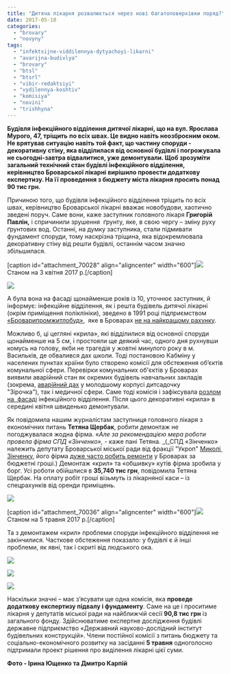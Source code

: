```yaml
---
title: "Дитяча лікарня розвалюється через нові багатоповерхівки поряд?"
date: 2017-05-10
categories: 
  - "brovary"
  - "novyny"
tags: 
  - "infektsijne-viddilennya-dytyachoyi-likarni"
  - "avarijna-budivlya"
  - "brovary"
  - "btsl"
  - "btsrl"
  - "vibir-redaktsiyi"
  - "vydilennya-koshtiv"
  - "komisiya"
  - "novini"
  - "trishhyna"
---
```


**Будівля інфекційного відділення дитячої лікарні, що на вул. Ярослава Мурого, 47, тріщить** **по всіх швах. Це видно навіть неозброєним оком. Не врятував ситуацію навіть той факт, що частину споруди - декоративну стіну, яка відділилася від основної будівлі і погрожувала не сьогодні-завтра відвалитися, уже демонтували. Щоб зрозуміти загальний технічний стан будівлі інфекційного відділення, керівництво Броварської лікарні вирішило провести додаткову експертизу. На її проведення з бюджету міста лікарня просить понад 90 тис грн.**

Причиною того, що будівля інфекційного відділення тріщить по всіх швах, керівництво Броварської лікарні вважає новобудови, хаотично зведені поруч. Саме вони, каже заступник головного лікаря **Григорій Павлін,** і спричинили зрушення  ґрунту, яке, в свою чергу – зміну руху ґрунтових вод. Останні, на думку заступника, стали підмивати фундамент споруди, тому наскрізна тріщина, яка відокремлювала декоративну стіну від решти будівлі, останнім часом значно збільшилася.

\[caption id="attachment\_70028" align="aligncenter" width="600"\][![](https://mpz.brovary.org/wp-content/uploads/2017/05/2.jpg)](https://mpz.brovary.org/wp-content/uploads/2017/05/2.jpg) Станом на 3 квітня 2017 р.\[/caption\]

[![](https://mpz.brovary.org/wp-content/uploads/2017/05/3.jpg)](https://mpz.brovary.org/wp-content/uploads/2017/05/3.jpg)

А була вона на фасаді щонайменше років із 10, уточнює заступник, й інформує: інфекційне відділення, як і решта будівель дитячої лікарні (окрім приміщення поліклініки), зведено в 1991 році підприємством [«Броварипромжитлобуд»](http://domik.ua/novosti/appleNewsPage-235361.html),  яке в Броварах [не на найкращому рахунку](http://h.ua/story/349646/).

Можливо б, ці цегляні «крила», які відділилися від основної споруди щонайменше на 5 см, і простояли ще деякий час, одного дня рухнувши комусь на голову, якби не трагедія у жовтні минулого року в м. Васильків, де обвалився дах школи. Тоді постановою Кабміну у населених пунктах країни було створено комісії для обстеження об’єктів комунальної сфери. Перевірки комунальних об'єктів у Броварах виявили аварійний стан як окремих будівель навчальних закладів (зокрема, [аварійний дах](https://mpz.brovary.org/molodshyj-korpus-brovarskogo-sadochku-zirochka-pid-zagrozoyu-zakryttya/) у молодшому корпусі дитсадочку "Зірочка"), так і медичної сфери. Саме тоді комісія і зафіксувала [розлом на  фасаді](https://mpz.brovary.org/infektsijne-viddilennya-dytyachoyi-likarni-vkrylosya-trishhynamy-foto/) інфекційного відділення. Після цього декоративні «крила» в середині квітня швиденько демонтували.

Як повідомила нашим журналістам заступниця головного лікаря з економічних питань **Тетяна Щербак**, робити демонтаж не погоджувалася жодна фірма. «_Але за рекомендацією мера роботи провела фірма СПД «Зінченко», -_ каже пані Тетяна. _(_СПД «Зінченко» належить депутату Броварської міської ради від фракції "Укроп" [Миколі  Зінченку](http://declarations.com.ua/declaration/nacp_a4fdf7a3-c88c-4d5b-92b9-01bf4c257c16), його фірма [дуже часто робить ремонти](https://mpz.brovary.org/hto-otrymuye-najbilshe-koshtiv-vid-upravlinnya-zhkg-v-brovarah/) у Броварах за бюджетні гроші.) Демонтаж «крил» та «обшивку» кутів фірма зробила у борг. Усі роботи обійшлися в **35,740 тис грн**, повідомила Тетяна Щербак. На оплату робіт гроші візьмуть із лікарняної каси – із спецрахунків від оренди приміщень.

[![](https://mpz.brovary.org/wp-content/uploads/2017/05/13-1.jpg)](https://mpz.brovary.org/wp-content/uploads/2017/05/13-1.jpg)

\[caption id="attachment\_70036" align="aligncenter" width="600"\][![](https://mpz.brovary.org/wp-content/uploads/2017/05/10.jpg)](https://mpz.brovary.org/wp-content/uploads/2017/05/10.jpg) Станом на 5 травня 2017 р.\[/caption\]

Та з демонтажем «крил» проблеми споруди інфекційного відділення не закінчилися. Часткове обстеження показало: у будівлі є й інші проблеми, як явні, так і скриті від людського ока.

[![](https://mpz.brovary.org/wp-content/uploads/2017/05/8.jpg)](https://mpz.brovary.org/wp-content/uploads/2017/05/8.jpg)

[![](https://mpz.brovary.org/wp-content/uploads/2017/05/5.jpg)](https://mpz.brovary.org/wp-content/uploads/2017/05/5.jpg)

[![](https://mpz.brovary.org/wp-content/uploads/2017/05/14.jpg)](https://mpz.brovary.org/wp-content/uploads/2017/05/14.jpg)

Наскільки значні – має з’ясувати ще одна комісія, яка **проведе додаткову експертизу підвалу і фундаменту**. Саме на це і проситиме лікарня у депутатів міської ради на найближчій сесії **90,8 тис грн** із загального фонду. Здійснюватиме експертне дослідження будівлі державне підприємство «Державний науково-дослідний інститут будівельних конструкцій». Члени постійної комісії з питань бюджету та соціально-економічного розвитку на засіданні **5 травня** одноголосно підтримали проект рішення про виділення лікарні цієї суми.

**Фото - Ірина Ющенко та Дмитро Карпій**
